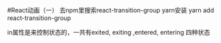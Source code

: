 #React动画（一）
去npm里搜索react-transition-group
yarn安装  yarn add react-transition-group

in属性是来控制状态的，一共有exited, exiting ,entered, entering 四种状态
